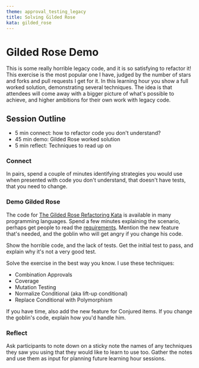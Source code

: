 ```yaml
---
theme: approval_testing_legacy
title: Solving Gilded Rose
kata: gilded_rose
---
```


# Gilded Rose Demo

This is some really horrible legacy code, and it is so satisfying to refactor it! This exercise is the most popular one I have, judged by the number of stars and forks and pull requests I get for it. In this learning hour you show a full worked solution, demonstrating several techniques. The idea is that attendees will come away with a bigger picture of what's possible to achieve, and higher ambitions for their own work with legacy code.

## Session Outline
 
* 5 min connect: how to refactor code you don't understand?  
* 45 min demo: Gilded Rose worked solution
* 5 min reflect: Techniques to read up on

### Connect
In pairs, spend a couple of minutes identifying strategies you would use when presented with code you don't understand, that doesn't have tests, that you need to change.

### Demo Gilded Rose
The code for [The Gilded Rose Refactoring Kata](https://github.com/emilybache/GildedRose-Refactoring-Kata) is available in many programming languages. Spend a few minutes explaining the scenario, perhaps get people to read the [requirements](https://github.com/emilybache/GildedRose-Refactoring-Kata/blob/master/GildedRoseRequirements.txt). Mention the new feature that's needed, and the goblin who will get angry if you change his code. 

Show the horrible code, and the lack of tests. Get the initial test to pass, and explain why it's not a very good test. 

Solve the exercise in the best way you know. I use these techniques:

- Combination Approvals
- Coverage
- Mutation Testing
- Normalize Conditional (aka lift-up conditional)
- Replace Conditional with Polymorphism

If you have time, also add the new feature for Conjured items. If you change the goblin's code, explain how you'd handle him.

### Reflect
Ask participants to note down on a sticky note the names of any techniques they saw you using that they would like to learn to use too. Gather the notes and use them as input for planning future learning hour sessions.
